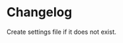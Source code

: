 # Changelog

<!-- <START NEW CHANGELOG ENTRY> -->

Create settings file if it does not exist.

<!-- <END NEW CHANGELOG ENTRY> -->
